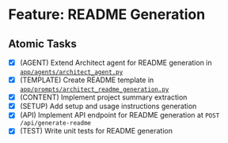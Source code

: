 # Feature: README Generation

## Atomic Tasks
- [x] (AGENT) Extend Architect agent for README generation in [`app/agents/architect_agent.py`](ai_dev_bot_platform/app/agents/architect_agent.py)
- [x] (TEMPLATE) Create README template in [`app/prompts/architect_readme_generation.py`](ai_dev_bot_platform/app/prompts/architect_readme_generation.py)
- [x] (CONTENT) Implement project summary extraction
- [x] (SETUP) Add setup and usage instructions generation
- [x] (API) Implement API endpoint for README generation at `POST /api/generate-readme`
- [x] (TEST) Write unit tests for README generation
